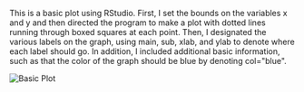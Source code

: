 This is a basic plot using RStudio. First, I set the bounds on the variables x and y and then directed the program to make a plot with dotted lines running through boxed squares at each point. Then, I designated the various labels on the graph, using main, sub, xlab, and ylab to denote where each label should go. In addition, I included additional basic information, such as that the color of the graph should be blue by denoting col="blue".

![Basic Plot](https://raw.githubusercontent.com/SkylerSeets/projects-and-exercises/master/pathrunningboy.PNG)
